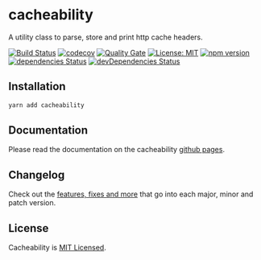 # cacheability

A utility class to parse, store and print http cache headers.

[![Build Status](https://travis-ci.org/bad-batch/cacheability.svg?branch=master)](https://travis-ci.org/bad-batch/cacheability)
[![codecov](https://codecov.io/gh/bad-batch/cacheability/branch/master/graph/badge.svg)](https://codecov.io/gh/bad-batch/cacheability)
[![Quality Gate](https://sonarcloud.io/api/project_badges/measure?project=sonarqube%3Acacheability&metric=alert_status)](https://sonarcloud.io/dashboard?id=sonarqube%3Acacheability)
[![License: MIT](https://img.shields.io/badge/License-MIT-yellow.svg)](LICENSE)
[![npm version](https://badge.fury.io/js/cacheability.svg)](https://badge.fury.io/js/cacheability)
[![dependencies Status](https://david-dm.org/bad-batch/cacheability/status.svg)](https://david-dm.org/bad-batch/cacheability)
[![devDependencies Status](https://david-dm.org/bad-batch/cacheability/dev-status.svg)](https://david-dm.org/bad-batch/cacheability?type=dev)

## Installation

```bash
yarn add cacheability
```

## Documentation

Please read the documentation on the cacheability [github pages](https://bad-batch.github.io/cacheability/).

## Changelog

Check out the [features, fixes and more](CHANGELOG.md) that go into each major, minor and patch version.

## License

Cacheability is [MIT Licensed](LICENSE).